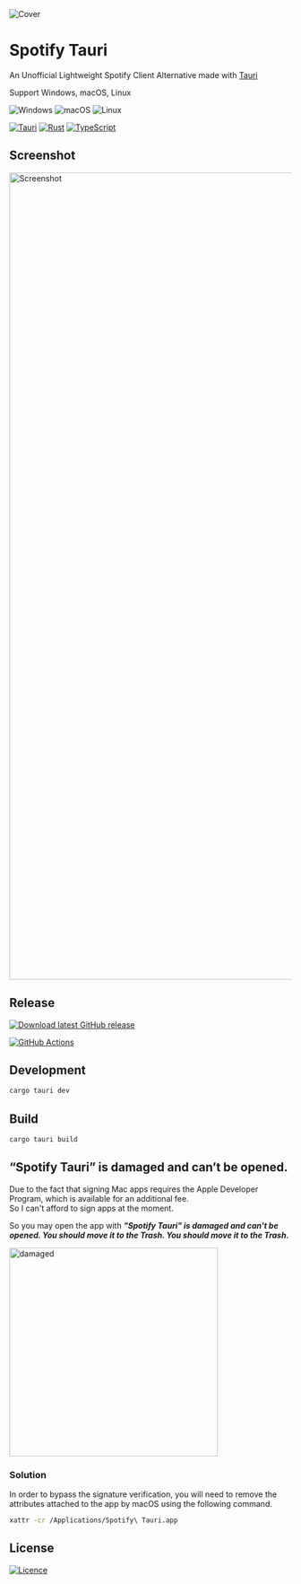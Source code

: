 <picture>
  <source media="(prefers-color-scheme: dark)" srcset="https://github.com/CRT-HAO/spotify-tauri/assets/31580253/2648e8bc-2ad9-4bd9-b843-a0fc344f2c6c">
  <img alt="Cover" src="https://github.com/CRT-HAO/spotify-tauri/assets/31580253/f31759cd-a53e-49ca-b1f8-f40e3a1cf683">
</picture>

# Spotify Tauri

An Unofficial Lightweight Spotify Client Alternative made with [Tauri](https://tauri.app/)

Support Windows, macOS, Linux

![Windows](https://img.shields.io/badge/Windows-0078D6?style=for-the-badge&logo=windows&logoColor=white)
![macOS](https://img.shields.io/badge/mac%20os-000000?style=for-the-badge&logo=macos&logoColor=F0F0F0)
![Linux](https://img.shields.io/badge/Linux-FCC624?style=for-the-badge&logo=linux&logoColor=black)

[![Tauri](https://img.shields.io/badge/tauri-%2324C8DB.svg?style=for-the-badge&logo=tauri&logoColor=%23FFFFFF)](https://tauri.app/)
[![Rust](https://img.shields.io/badge/rust-%23000000.svg?style=for-the-badge&logo=rust&logoColor=white)](https://www.rust-lang.org/)
[![TypeScript](https://img.shields.io/badge/typescript-%23007ACC.svg?style=for-the-badge&logo=typescript&logoColor=white)](https://www.typescriptlang.org/)

## Screenshot

<img width="1439" alt="Screenshot" src="https://github.com/CRT-HAO/spotify-tauri/assets/31580253/e255f37b-a0b1-45ce-855a-5e6594ac8d7c">

## Release

[![Download latest GitHub release](https://img.shields.io/github/v/release/CRT-HAO/spotify-tauri?style=for-the-badge)](https://github.com/CRT-HAO/spotify-tauri/releases)

[![GitHub Actions](https://img.shields.io/badge/github%20actions-%232671E5.svg?style=for-the-badge&logo=githubactions&logoColor=white)](https://github.com/CRT-HAO/spotify-tauri/actions)

## Development

```bash
cargo tauri dev
```

## Build

```bash
cargo tauri build
```

## “Spotify Tauri” is damaged and can’t be opened.

Due to the fact that signing Mac apps requires the Apple Developer Program, which is available for an additional fee.  
So I can't afford to sign apps at the moment.  

So you may open the app with _**"Spotify Tauri" is damaged and can't be opened. You should move it to the Trash. You should move it to the Trash.**_  

<img width="372" alt="damaged" src="https://github.com/CRT-HAO/spotify-tauri/assets/31580253/3ea62cd9-12bb-4e87-8a69-6082cd4ed394">

### Solution
In order to bypass the signature verification, you will need to remove the attributes attached to the app by macOS using the following command.  
```bash
xattr -cr /Applications/Spotify\ Tauri.app
```

## License

[![Licence](https://img.shields.io/github/license/CRT-HAO/spotify-tauri?style=for-the-badge)](./LICENSE)
